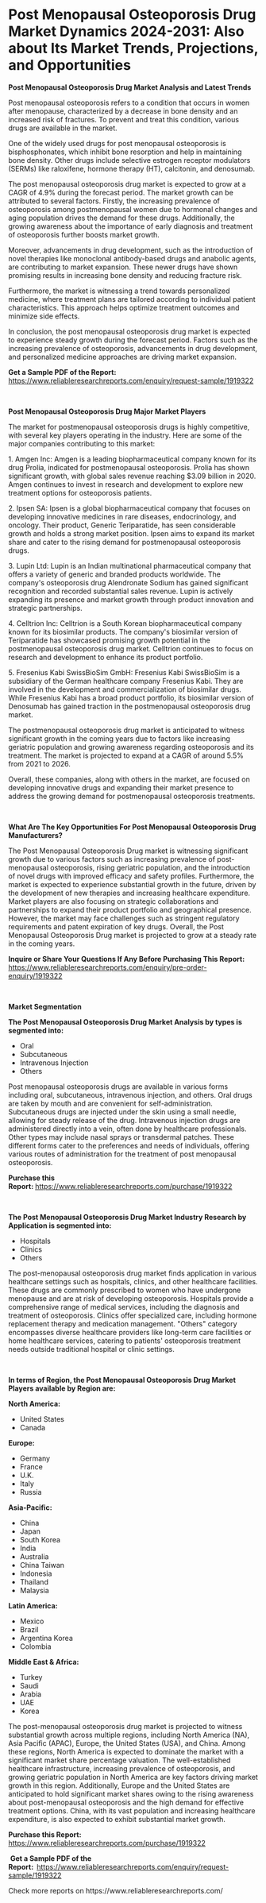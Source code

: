 <p><h1>Post Menopausal Osteoporosis Drug Market Dynamics 2024-2031: Also about Its Market Trends, Projections, and Opportunities</h1></p><p><strong>Post Menopausal Osteoporosis Drug Market Analysis and Latest Trends</strong></p>
<p><p>Post menopausal osteoporosis refers to a condition that occurs in women after menopause, characterized by a decrease in bone density and an increased risk of fractures. To prevent and treat this condition, various drugs are available in the market.</p><p>One of the widely used drugs for post menopausal osteoporosis is bisphosphonates, which inhibit bone resorption and help in maintaining bone density. Other drugs include selective estrogen receptor modulators (SERMs) like raloxifene, hormone therapy (HT), calcitonin, and denosumab.</p><p>The post menopausal osteoporosis drug market is expected to grow at a CAGR of 4.9% during the forecast period. The market growth can be attributed to several factors. Firstly, the increasing prevalence of osteoporosis among postmenopausal women due to hormonal changes and aging population drives the demand for these drugs. Additionally, the growing awareness about the importance of early diagnosis and treatment of osteoporosis further boosts market growth.</p><p>Moreover, advancements in drug development, such as the introduction of novel therapies like monoclonal antibody-based drugs and anabolic agents, are contributing to market expansion. These newer drugs have shown promising results in increasing bone density and reducing fracture risk.</p><p>Furthermore, the market is witnessing a trend towards personalized medicine, where treatment plans are tailored according to individual patient characteristics. This approach helps optimize treatment outcomes and minimize side effects.</p><p>In conclusion, the post menopausal osteoporosis drug market is expected to experience steady growth during the forecast period. Factors such as the increasing prevalence of osteoporosis, advancements in drug development, and personalized medicine approaches are driving market expansion.</p></p>
<p><strong>Get a Sample PDF of the Report:&nbsp;</strong> <a href="https://www.reliableresearchreports.com/enquiry/request-sample/1919322">https://www.reliableresearchreports.com/enquiry/request-sample/1919322</a></p>
<p>&nbsp;</p>
<p><strong>Post Menopausal Osteoporosis Drug Major Market Players</strong></p>
<p><p>The market for postmenopausal osteoporosis drugs is highly competitive, with several key players operating in the industry. Here are some of the major companies contributing to this market:</p><p>1. Amgen Inc: Amgen is a leading biopharmaceutical company known for its drug Prolia, indicated for postmenopausal osteoporosis. Prolia has shown significant growth, with global sales revenue reaching $3.09 billion in 2020. Amgen continues to invest in research and development to explore new treatment options for osteoporosis patients.</p><p>2. Ipsen SA: Ipsen is a global biopharmaceutical company that focuses on developing innovative medicines in rare diseases, endocrinology, and oncology. Their product, Generic Teriparatide, has seen considerable growth and holds a strong market position. Ipsen aims to expand its market share and cater to the rising demand for postmenopausal osteoporosis drugs.</p><p>3. Lupin Ltd: Lupin is an Indian multinational pharmaceutical company that offers a variety of generic and branded products worldwide. The company's osteoporosis drug Alendronate Sodium has gained significant recognition and recorded substantial sales revenue. Lupin is actively expanding its presence and market growth through product innovation and strategic partnerships.</p><p>4. Celltrion Inc: Celltrion is a South Korean biopharmaceutical company known for its biosimilar products. The company's biosimilar version of Teriparatide has showcased promising growth potential in the postmenopausal osteoporosis drug market. Celltrion continues to focus on research and development to enhance its product portfolio.</p><p>5. Fresenius Kabi SwissBioSim GmbH: Fresenius Kabi SwissBioSim is a subsidiary of the German healthcare company Fresenius Kabi. They are involved in the development and commercialization of biosimilar drugs. While Fresenius Kabi has a broad product portfolio, its biosimilar version of Denosumab has gained traction in the postmenopausal osteoporosis drug market.</p><p>The postmenopausal osteoporosis drug market is anticipated to witness significant growth in the coming years due to factors like increasing geriatric population and growing awareness regarding osteoporosis and its treatment. The market is projected to expand at a CAGR of around 5.5% from 2021 to 2026.</p><p>Overall, these companies, along with others in the market, are focused on developing innovative drugs and expanding their market presence to address the growing demand for postmenopausal osteoporosis treatments.</p></p>
<p>&nbsp;</p>
<p><strong>What Are The Key Opportunities For Post Menopausal Osteoporosis Drug Manufacturers?</strong></p>
<p><p>The Post Menopausal Osteoporosis Drug market is witnessing significant growth due to various factors such as increasing prevalence of post-menopausal osteoporosis, rising geriatric population, and the introduction of novel drugs with improved efficacy and safety profiles. Furthermore, the market is expected to experience substantial growth in the future, driven by the development of new therapies and increasing healthcare expenditure. Market players are also focusing on strategic collaborations and partnerships to expand their product portfolio and geographical presence. However, the market may face challenges such as stringent regulatory requirements and patent expiration of key drugs. Overall, the Post Menopausal Osteoporosis Drug market is projected to grow at a steady rate in the coming years.</p></p>
<p><strong>Inquire or Share Your Questions If Any Before Purchasing This Report:</strong> <a href="https://www.reliableresearchreports.com/enquiry/pre-order-enquiry/1919322">https://www.reliableresearchreports.com/enquiry/pre-order-enquiry/1919322</a></p>
<p>&nbsp;</p>
<p><strong>Market Segmentation</strong></p>
<p><strong>The Post Menopausal Osteoporosis Drug Market Analysis by types is segmented into:</strong></p>
<p><ul><li>Oral</li><li>Subcutaneous</li><li>Intravenous Injection</li><li>Others</li></ul></p>
<p><p>Post menopausal osteoporosis drugs are available in various forms including oral, subcutaneous, intravenous injection, and others. Oral drugs are taken by mouth and are convenient for self-administration. Subcutaneous drugs are injected under the skin using a small needle, allowing for steady release of the drug. Intravenous injection drugs are administered directly into a vein, often done by healthcare professionals. Other types may include nasal sprays or transdermal patches. These different forms cater to the preferences and needs of individuals, offering various routes of administration for the treatment of post menopausal osteoporosis.</p></p>
<p><strong>Purchase this Report:&nbsp;</strong><a href="https://www.reliableresearchreports.com/purchase/1919322">https://www.reliableresearchreports.com/purchase/1919322</a></p>
<p>&nbsp;</p>
<p><strong>The Post Menopausal Osteoporosis Drug Market Industry Research by Application is segmented into:</strong></p>
<p><ul><li>Hospitals</li><li>Clinics</li><li>Others</li></ul></p>
<p><p>The post-menopausal osteoporosis drug market finds application in various healthcare settings such as hospitals, clinics, and other healthcare facilities. These drugs are commonly prescribed to women who have undergone menopause and are at risk of developing osteoporosis. Hospitals provide a comprehensive range of medical services, including the diagnosis and treatment of osteoporosis. Clinics offer specialized care, including hormone replacement therapy and medication management. "Others" category encompasses diverse healthcare providers like long-term care facilities or home healthcare services, catering to patients' osteoporosis treatment needs outside traditional hospital or clinic settings.</p></p>
<p>&nbsp;</p>
<p><strong>In terms of Region, the Post Menopausal Osteoporosis Drug Market Players available by Region are:</strong></p>
<p>
    <p> <strong> North America: </strong>
        <ul>
            <li>United States</li>
            <li>Canada</li>
        </ul>
        </p> 
    <p> <strong> Europe: </strong>
        <ul>
            <li>Germany</li>
            <li>France</li>
            <li>U.K.</li>
            <li>Italy</li>
            <li>Russia</li>
        </ul>
        </p> 
    <p> <strong> Asia-Pacific: </strong>
        <ul>
            <li>China</li>
            <li>Japan</li>
            <li>South Korea</li>
            <li>India</li>
            <li>Australia</li>
            <li>China Taiwan</li>
            <li>Indonesia</li>
            <li>Thailand</li>
            <li>Malaysia</li>
        </ul>
        </p> 
    <p> <strong> Latin America: </strong>
        <ul>
            <li>Mexico</li>
            <li>Brazil</li>
            <li>Argentina Korea</li>
            <li>Colombia</li>
        </ul>
        </p> 
    <p> <strong> Middle East & Africa: </strong>
        <ul>
            <li>Turkey</li>
            <li>Saudi</li>
            <li>Arabia</li>
            <li>UAE</li>
            <li>Korea</li>
        </ul>
    </p>
    </p>
<p><p>The post-menopausal osteoporosis drug market is projected to witness substantial growth across multiple regions, including North America (NA), Asia Pacific (APAC), Europe, the United States (USA), and China. Among these regions, North America is expected to dominate the market with a significant market share percentage valuation. The well-established healthcare infrastructure, increasing prevalence of osteoporosis, and growing geriatric population in North America are key factors driving market growth in this region. Additionally, Europe and the United States are anticipated to hold significant market shares owing to the rising awareness about post-menopausal osteoporosis and the high demand for effective treatment options. China, with its vast population and increasing healthcare expenditure, is also expected to exhibit substantial market growth.</p></p>
<p><strong>Purchase this Report: </strong><a href="https://www.reliableresearchreports.com/purchase/1919322">https://www.reliableresearchreports.com/purchase/1919322</a></p>
<p>&nbsp;<strong>Get a Sample PDF of the Report:&nbsp;&nbsp;</strong><a href="https://www.reliableresearchreports.com/enquiry/request-sample/1919322">https://www.reliableresearchreports.com/enquiry/request-sample/1919322</a></p>
<p><strong></strong></p>
<p>Check more reports on https://www.reliableresearchreports.com/</p>